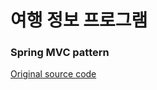 # 여행 정보 프로그램 
### Spring MVC pattern   
[Original source code](https://github.com/codementor-sw/project_0621)  
